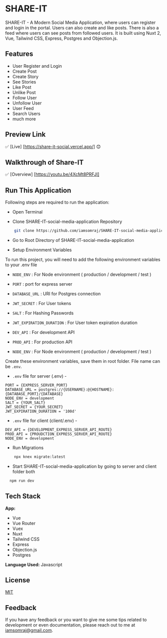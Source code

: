 # SHARE-IT

SHARE-IT - A Modern Social Media Application, where users can register and login in the portal. Users can also create and like posts. There is also a feed where users can see posts from followed users. It is built using Nuxt 2, Vue, Tailwind CSS, Express, Postgres and Objection.js.

## Features

- User Register and Login
- Create Post
- Create Story
- See Stories
- Like Post
- Unlike Post
- Follow User
- Unfollow User
- User Feed
- Search Users
- much more

## Preview Link

✅ [Live] [https://share-it-social.vercel.app/] 😊

## Walkthrough of Share-IT

✅ [Overview] [https://youtu.be/4XcMt8PRFJI]

## Run This Application

Following steps are required to run the application:

- Open Terminal

- Clone SHARE-IT-social-media-application Repository

```bash
    git clone https://github.com/iamsomraj/SHARE-IT-social-media-application.git
```

- Go to Root Directory of SHARE-IT-social-media-application

- Setup Environment Variables

To run this project, you will need to add the following environment variables to your .env file

- `NODE_ENV` : For Node environment ( production / development / test )
- `PORT` : port for express server
- `DATABASE_URL` : URI for Postgres connection
- `JWT_SECRET` : For User tokens
- `SALT` : For Hashing Passwords
- `JWT_EXPIRATION_DURATION` : For User token expiration duration

- `DEV_API` : For development API
- `PROD_API` : For production API
- `NODE_ENV` : For Node environment ( production / development / test )

Create these environment variables, save them in root folder. File name can be `.env`.

- `.env` file for server (.env) -

```
PORT = {EXPRESS_SERVER_PORT}
DATABASE_URL = postgres://{USERNAME}:@{HOSTNAME}:{DATABASE_PORT}/{DATABASE}
NODE_ENV = development
SALT = {YOUR_SALT}
JWT_SECRET = {YOUR_SECRET}
JWT_EXPIRATION_DURATION = '100d'
```

- `.env` file for client (client/.env) -

```
DEV_API = {DEVELOPMENT_EXPRESS_SERVER_API_ROUTE}
PROD_API = {PROUDCTION_EXPRESS_SERVER_API_ROUTE}
NODE_ENV = development
```

- Run Migrations

```bash
    npx knex migrate:latest
```

- Start SHARE-IT-social-media-application by going to server and client folder both

```bash
  npm run dev
```

## Tech Stack

**App:**

- Vue
- Vue Router
- Vuex
- Nuxt
- Tailwind CSS
- Express
- Objection.js
- Postgres

**Language Used:** Javascript

## License

[MIT](https://choosealicense.com/licenses/mit/)

## Feedback

If you have any feedback or you want to give me some tips related to development or even documentation, please reach out to me at iamsomraj@gmail.com.
